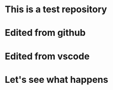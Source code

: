 # This is a test repository


# Edited from github


# Edited from vscode



# Let's see what happens

